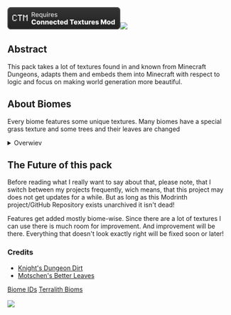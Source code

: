<a href="https://modrinth.com/mod/continuity"><img src="https://raw.githubusercontent.com/annhilati/devins-badges-extended/8ca058f5334de6146a52578aefc5326fc275aed3/assets/cozy/requires/ctm_vector.svg" height="50"></a><a href="https://discord.gg/2YvbptpAqz"><img src="https://raw.githubusercontent.com/intergrav/devins-badges/refs/heads/v3/assets/cozy-minimal/social/discord-singular_vector.svg" height="50"></a>

## Abstract
This pack takes a lot of textures found in and known from Minecraft Dungeons, adapts them and embeds them into Minecraft with respect to logic and focus on making world generation more beautiful.

## About Biomes
Every biome features some unique textures. Many biomes have a special grass texture and some trees and their leaves are changed

<details>
  <summary>Overwiev</summary>
  
  Category | Vanilla Biomes | Terralith Biomes
  -------- | -------------- | ----------------
  Dry      | Savanna, Savanna Plateau, Windswept Savanna, Badlands, Eroded Badlands, Wooded Badlands | White Mesa, Warped Mesa, Bryce Canyon

</details>


## The Future of this pack
Before reading what I really want to say about that, please note, that I switch between my projects frequently, wich means, that this project may does not get updates for a while. But as long as this Modrinth project/GitHub Repository exists unarchived it isn't dead!

Features get added mostly biome-wise.
Since there are a lot of textures I can use there is much room for improvement. And improvement will be there. Everything that doesn't look exactly right will be fixed soon or later!

### Credits
- <a href="https://modrinth.com/resourcepack/knights-dungeon-dirt">Knight's Dungeon Dirt</a></li>
- <a href="https://modrinth.com/resourcepack/better-leaves">Motschen's Better Leaves

[Biome IDs](https://minecraft.wiki/w/Biome#Biome_IDs)
[Terralith Bioms](https://stardustlabs.miraheze.org/wiki/Terralith#Surface_biomes)

<a href="https://gist.github.com/annhilati/fe0aa36a344e3386212177a57392ad38"><img align="center" src="https://github-readme-stats.vercel.app/api/gist?id=fe0aa36a344e3386212177a57392ad38&theme=dark&bg_color=161928&title_color=ffffff&text_color=ffffff&border_color=2A2630&description_lines_count=3" /></a>

